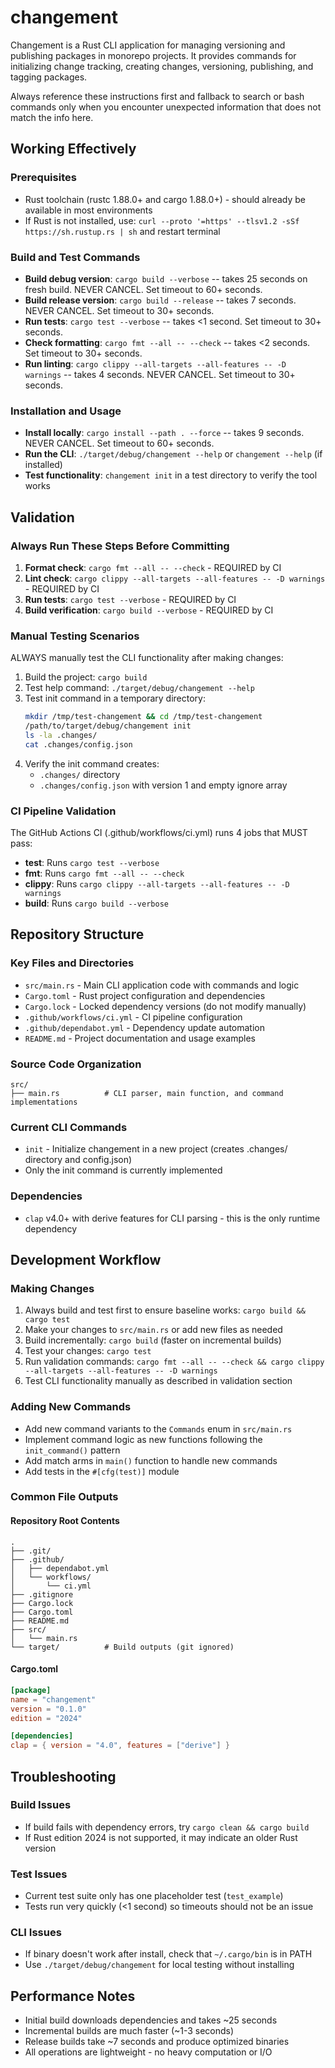 # changement

Changement is a Rust CLI application for managing versioning and publishing packages in monorepo projects. It provides commands for initializing change tracking, creating changes, versioning, publishing, and tagging packages.

Always reference these instructions first and fallback to search or bash commands only when you encounter unexpected information that does not match the info here.

## Working Effectively

### Prerequisites
- Rust toolchain (rustc 1.88.0+ and cargo 1.88.0+) - should already be available in most environments
- If Rust is not installed, use: `curl --proto '=https' --tlsv1.2 -sSf https://sh.rustup.rs | sh` and restart terminal

### Build and Test Commands
- **Build debug version**: `cargo build --verbose` -- takes 25 seconds on fresh build. NEVER CANCEL. Set timeout to 60+ seconds.
- **Build release version**: `cargo build --release` -- takes 7 seconds. NEVER CANCEL. Set timeout to 30+ seconds.
- **Run tests**: `cargo test --verbose` -- takes <1 second. Set timeout to 30+ seconds.
- **Check formatting**: `cargo fmt --all -- --check` -- takes <2 seconds. Set timeout to 30+ seconds.
- **Run linting**: `cargo clippy --all-targets --all-features -- -D warnings` -- takes 4 seconds. NEVER CANCEL. Set timeout to 30+ seconds.

### Installation and Usage
- **Install locally**: `cargo install --path . --force` -- takes 9 seconds. NEVER CANCEL. Set timeout to 60+ seconds.
- **Run the CLI**: `./target/debug/changement --help` or `changement --help` (if installed)
- **Test functionality**: `changement init` in a test directory to verify the tool works

## Validation

### Always Run These Steps Before Committing
1. **Format check**: `cargo fmt --all -- --check` - REQUIRED by CI
2. **Lint check**: `cargo clippy --all-targets --all-features -- -D warnings` - REQUIRED by CI  
3. **Run tests**: `cargo test --verbose` - REQUIRED by CI
4. **Build verification**: `cargo build --verbose` - REQUIRED by CI

### Manual Testing Scenarios
ALWAYS manually test the CLI functionality after making changes:
1. Build the project: `cargo build`
2. Test help command: `./target/debug/changement --help`
3. Test init command in a temporary directory:
   ```bash
   mkdir /tmp/test-changement && cd /tmp/test-changement
   /path/to/target/debug/changement init
   ls -la .changes/
   cat .changes/config.json
   ```
4. Verify the init command creates:
   - `.changes/` directory
   - `.changes/config.json` with version 1 and empty ignore array

### CI Pipeline Validation
The GitHub Actions CI (.github/workflows/ci.yml) runs 4 jobs that MUST pass:
- **test**: Runs `cargo test --verbose`
- **fmt**: Runs `cargo fmt --all -- --check`  
- **clippy**: Runs `cargo clippy --all-targets --all-features -- -D warnings`
- **build**: Runs `cargo build --verbose`

## Repository Structure

### Key Files and Directories
- `src/main.rs` - Main CLI application code with commands and logic
- `Cargo.toml` - Rust project configuration and dependencies
- `Cargo.lock` - Locked dependency versions (do not modify manually)
- `.github/workflows/ci.yml` - CI pipeline configuration
- `.github/dependabot.yml` - Dependency update automation
- `README.md` - Project documentation and usage examples

### Source Code Organization
```
src/
├── main.rs          # CLI parser, main function, and command implementations
```

### Current CLI Commands
- `init` - Initialize changement in a new project (creates .changes/ directory and config.json)
- Only the init command is currently implemented

### Dependencies
- `clap` v4.0+ with derive features for CLI parsing - this is the only runtime dependency

## Development Workflow

### Making Changes
1. Always build and test first to ensure baseline works: `cargo build && cargo test`
2. Make your changes to `src/main.rs` or add new files as needed
3. Build incrementally: `cargo build` (faster on incremental builds)
4. Test your changes: `cargo test`
5. Run validation commands: `cargo fmt --all -- --check && cargo clippy --all-targets --all-features -- -D warnings`
6. Test CLI functionality manually as described in validation section

### Adding New Commands
- Add new command variants to the `Commands` enum in `src/main.rs`
- Implement command logic as new functions following the `init_command()` pattern
- Add match arms in `main()` function to handle new commands
- Add tests in the `#[cfg(test)]` module

### Common File Outputs

#### Repository Root Contents
```
.
├── .git/
├── .github/
│   ├── dependabot.yml
│   └── workflows/
│       └── ci.yml
├── .gitignore
├── Cargo.lock
├── Cargo.toml
├── README.md
├── src/
│   └── main.rs
└── target/          # Build outputs (git ignored)
```

#### Cargo.toml
```toml
[package]
name = "changement"
version = "0.1.0"
edition = "2024"

[dependencies]
clap = { version = "4.0", features = ["derive"] }
```

## Troubleshooting

### Build Issues
- If build fails with dependency errors, try `cargo clean && cargo build`
- If Rust edition 2024 is not supported, it may indicate an older Rust version

### Test Issues  
- Current test suite only has one placeholder test (`test_example`)
- Tests run very quickly (<1 second) so timeouts should not be an issue

### CLI Issues
- If binary doesn't work after install, check that `~/.cargo/bin` is in PATH
- Use `./target/debug/changement` for local testing without installing

## Performance Notes
- Initial build downloads dependencies and takes ~25 seconds
- Incremental builds are much faster (~1-3 seconds)
- Release builds take ~7 seconds and produce optimized binaries
- All operations are lightweight - no heavy computation or I/O
